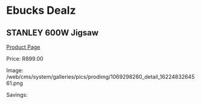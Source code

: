 
# Ebucks Dealz
## STANLEY 600W Jigsaw
[Product Page](https://www.ebucks.com/web/shop/productSelected.do?prodId=1069298260&catId=1235224419)

Price: R899.00

Image: /web/cms/system/galleries/pics/prodimg/1069298260_detail_1622483264561.png

Savings: 


	